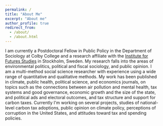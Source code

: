 ```yaml
---
permalink: /
title: "About Me"
excerpt: "About me"
author_profile: true
redirect_from: 
  - /about/
  - /about.html
---
```


I am currently a Postdoctoral Fellow in Public Policy in the Department of Sociology at Colby College and a research affiliate with the [Institute for Futures Studies](https://www.iffs.se/en/) in Stockholm, Sweden. My research falls into the areas of environmental politics, political and fiscal sociology, and public opinion. I am a multi-method social science researcher with experience using a wide range of quantitative and qualitative methods. My work has been published in climate, public health, political science, and economics journals, on topics such as the connections between air pollution and mental health, tax systems and good governance, economic growth and the size of the state, and political ads and electoral outcomes, and tax structure and support for carbon taxes. Currently I'm working on several projects, studies of national-level carbon tax adoptions, public opinion on climate policy, perceptions of corruption in the United States, and attitudes toward tax and spending policies. 
